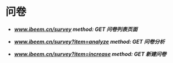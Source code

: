 # **问卷**

* _**www.ibeem.cn/survey                                    method: GET               问卷列表页面**_

* _**www.ibeem.cn/survey?item=analyze           method: GET               问卷分析**_

* _**www.ibeem.cn/survey?item=increase          method: GET                新建问卷**_



